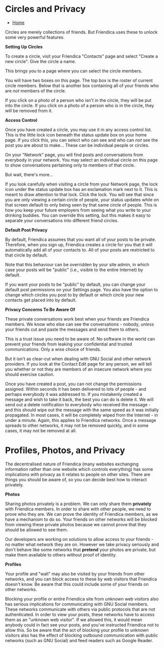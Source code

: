 Circles and Privacy
==================

* [Home](help)


Circles are merely collections of friends.
But Friendica uses these to unlock some very powerful features.

**Setting Up Circles**

To create a circle, visit your Friendica "Contacts" page and select "Create a new circle".
Give the circle a name.

This brings you to a page where you can select the circle members.

You will have two boxes on this page.
The top box is the roster of current circle members.
Below that is another box containing all of your friends who are *not* members of the circle.

If you click on a photo of a person who isn't in the circle, they will be put into the circle.
If you click on a photo of a person who is in the circle, they will be removed from it.

**Access Control**

Once you have created a circle, you may use it in any access control list.
This is the little lock icon beneath the status update box on your home page.
If you click this, you can select who can see and who can *not* see the post you are about to make...
These can be individual people or circles.

On your "Network" page, you will find posts and conversations from everybody in your network.
You may select an individual circle on this page to show conversations pertaining only to members of that circle.

But wait, there's more...

If you look carefully when visiting a circle from your Network page, the lock icon under the status update box has an exclamation mark next to it.
This is meant to draw attention to that lock.
Click the lock.
You will see that since you are only viewing a certain circle of people, your status updates while on that screen default to only being seen by that same circle of people.
This is how you keep your future employers from seeing what you write to your drinking buddies.
You can override this setting, but this makes it easy to separate your conversations into different friend circles.

**Default Post Privacy**

By default, Friendica assumes that you want all of your posts to be private.
Therefore, when you sign up, Friendica creates a circle for you that it will automatically add all of your contacts to.
All of your posts are restricted to that circle by default.

Note that this behaviour can be overridden by your site admin, in which case your posts will be "public" (i.e., visible to the entire Internet) by default.

If you want your posts to be "public" by default, you can change your default post permissions on your Settings page.
You also have the option to change which circles you post to by default or which circle your new contacts get placed into by default.

**Privacy Concerns To Be Aware Of**

These private conversations work best when your friends are Friendica members.
We know who else can see the conversations - nobody, *unless* your friends cut and paste the messages and send them to others.

This is a trust issue you need to be aware of.
No software in the world can prevent your friends from leaking your confidential and trusted communications.
Only a wise choice of friends.

But it isn't as clear-cut when dealing with GNU Social and other network providers.
If you look at the Contact Edit page for any person, we will tell you whether or not they are members of an insecure network where you should exercise caution.

Once you have created a post, you can not change the permissions assigned.
Within seconds it has been delivered to lots of people - and perhaps everybody it was addressed to.
If you mistakenly created a message and wish to take it back, the best you can do is delete it.
We will send out a delete notification to everybody who received the message - and this should wipe out the message with the same speed as it was initially propagated.
In most cases, it will be completely wiped from the Internet - in under a minute.
Again, this applies to Friendica networks.
Once a message spreads to other networks, it may not be removed quickly, and in some cases, it may not be removed at all.



Profiles, Photos, and Privacy
=============================

The decentralised nature of Friendica (many websites exchanging information rather than one website which controls everything) has some implications with privacy as it relates to people on other sites.
There are things you should be aware of, so you can decide best how to interact privately.

**Photos**

Sharing photos privately is a problem.
We can only share them __privately__ with Friendica members.
In order to share with other people, we need to prove who they are.
We can prove the identity of Friendica members, as we have a mechanism to do so.
Your friends on other networks will be blocked from viewing these private photos because we cannot prove that they should be allowed to see them.

Our developers are working on solutions to allow access to your friends - no matter what network they are on.
However we take privacy seriously and don't behave like some networks that __pretend__ your photos are private, but make them available to others without proof of identity.

**Profiles**

Your profile and "wall" may also be visited by your friends from other networks, and you can block access to these by web visitors that Friendica doesn't know.
Be aware that this could include some of your friends on other networks.

Blocking your profile or entire Friendica site from unknown web visitors also has serious implications for communicating with GNU Social members.
These networks communicate with others via public protocols that are not authenticated.
In order to view your posts, these networks have to access them as an "unknown web visitor".
If we allowed this, it would mean anybody could in fact see your posts, and you've instructed Friendica not to allow this.
So be aware that the act of blocking your profile to unknown visitors also has the effect of blocking outbound communication with public networks (such as GNU Social) and feed readers such as Google Reader.
